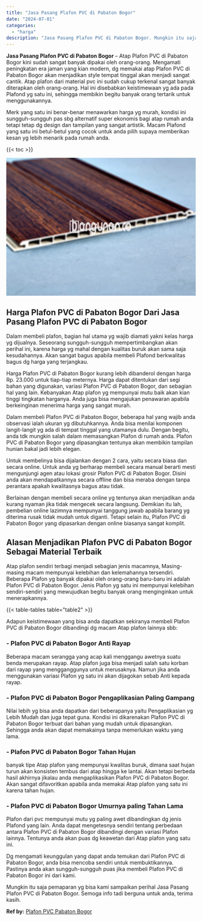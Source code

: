 ```yaml
---
title: "Jasa Pasang Plafon PVC di Pabaton Bogor"
date: "2024-07-01"
categories: 
  - "harga"
description: "Jasa Pasang Plafon PVC di Pabaton Bogor. Mungkin itu saja pemaparan yg bisa kami sampaikan perihal Jasa Pasang Plafon PVC di Pabaton Bogor. Semoga info tadi..."
---
```


**Jasa Pasang Plafon PVC di Pabaton Bogor** – Atap Plafon PVC di Pabaton Bogor kini sudah sangat banyak dipakai oleh orang-orang. Mengamati peningkatan era jaman yang kian modern, dg memakai atap Plafon PVC di Pabaton Bogor akan menjadikan style tempat tinggal akan menjadi sangat cantik. Atap plafon dari material pvc ini sudah cukup terkenal sangat banyak diterapkan oleh orang-orang. Hal ini disebabkan keistimewaan yg ada pada Plafond yg satu ini, sehingga membikin begitu banyak orang tertarik untuk menggunakannya.

Merk yang satu ini benar-benar menawarkan harga yg murah, kondisi ini sungguh-sungguh pas sbg alternatif super ekonomis bagi atap rumah anda tetapi tetap dg design dan tampilan yang sangat artistik. Macam Plafond yang satu ini betul-betul yang cocok untuk anda pilih supaya memberikan kesan yg lebih menarik pada rumah anda.

{{< toc >}}

![Jasa Pasang Plafon PVC di Pabaton Bogor](/images/flafond-pvc-murah03.png)

## Harga Plafon PVC di Pabaton Bogor Dari Jasa Pasang Plafon PVC di Pabaton Bogor

Dalam membeli plafon, bagian hal utama yg wajib diamati yakni kelas harga yg dijualnya. Seseorang sungguh-sungguh mempertimbangkan akan perihal ini, karena harga yg mahal dengan kualitas buruk akan sama saja kesudahannya. Akan sangat bagus apabila membeli Plafond berkwalitas bagus dg harga yang terjangkau.

Harga Plafon PVC di Pabaton Bogor kurang lebih dibanderol dengan harga Rp. 23.000 untuk tiap-tiap meternya. Harga dapat ditentukan dari segi bahan yang digunakan, variasi Plafon PVC di Pabaton Bogor, dan sebagian hal yang lain. Kebanyakan Atap plafon yg mempunyai mutu baik akan kian tinggi tingkatan harganya. Anda juga bisa mengajukan penawaran apabila berkeinginan menerima harga yang sangat murah.

Dalam membeli Plafon PVC di Pabaton Bogor, beberapa hal yang wajib anda observasi ialah ukuran yg dibutuhkannya. Anda bisa menilai komponen langit-langit yg ada di tempat tinggal yang utamanya dulu. Dengan begitu, anda tdk mungkin salah dalam memasangkan Plafon di rumah anda. Plafon PVC di Pabaton Bogor yang dipasangkan tentunya akan membikin tampilan hunian bakal jadi lebih elegan.

Untuk membelinya bisa dijalankan dengan 2 cara, yaitu secara biasa dan secara online. Untuk anda yg berharap membeli secara manual berarti mesti mengunjungi agen atau lokasi grosir Plafon PVC di Pabaton Bogor. Disini anda akan mendapatkannya secara offline dan bisa meraba dengan tanpa perantara apakah kwalitasnya bagus atau tidak.

Berlainan dengan membeli secara online yg tentunya akan menjadikan anda kurang nyaman jika tidak mengecek secara langsung. Demikian itu lah, pembelian online lazimnya mempunyai tanggung jawab apabila barang yg diterima rusak tidak mudah untuk diganti. Tetapi selain itu, Plafon PVC di Pabaton Bogor yang dipasarkan dengan online biasanya sangat komplit.

## Alasan Menjadikan Plafon PVC di Pabaton Bogor Sebagai Material Terbaik

Atap plafon sendiri terbagi menjadi sebagian jenis macamnya, Masing-masing macam mempunyai kelebihan dan kelemahannya tersendiri. Beberapa Plafon yg banyak dipakai oleh orang-orang baru-baru ini adalah Plafon PVC di Pabaton Bogor. Jenis Plafon yg satu ini mempunyai kelebihan sendiri-sendiri yang mewujudkan begitu banyak orang menginginkan untuk menerapkannya.

{{< table-tables table="table2" >}}

Adapun keistimewaan yang bisa anda dapatkan sekiranya membeli Plafon PVC di Pabaton Bogor dibandingi dg macam Atap plafon lainnya sbb:

### \- Plafon PVC di Pabaton Bogor Anti Rayap

Beberapa macam serangga yang acap kali menggangu awetnya suatu benda merupakan rayap. Atap plafon juga bisa menjadi salah satu korban dari rayap yang mengganggunya untuk merusaknya. Namun jika anda menggunakan variasi Plafon yg satu ini akan dijagokan sebab Anti kepada rayap.

### \- Plafon PVC di Pabaton Bogor Pengaplikasian Paling Gampang

Nilai lebih yg bisa anda dapatkan dari beberapanya yaitu Pengaplikasian yg Lebih Mudah dan juga tepat guna. Kondisi ini dikarenakan Plafon PVC di Pabaton Bogor terbuat dari bahan yang mudah untuk dipasangkan. Sehingga anda akan dapat memakainya tanpa memerlukan waktu yang lama.

### \- Plafon PVC di Pabaton Bogor Tahan Hujan

banyak tipe Atap plafon yang mempunyai kwalitas buruk, dimana saat hujan turun akan konsisten tembus dari atap hingga ke lantai. Akan tetapi berbeda hasil akhirnya jikalau anda mengaplikasikan Plafon PVC di Pabaton Bogor. Akan sangat difavoritkan apabila anda memakai Atap plafon yang satu ini karena tahan hujan.

### \- Plafon PVC di Pabaton Bogor Umurnya paling Tahan Lama

Plafon dari pvc mempunyai mutu yg paling awet dibandingkan dg jenis Plafond yang lain. Anda dapat mengetesnya sendiri tentang perbedaan antara Plafon PVC di Pabaton Bogor dibandingi dengan variasi Plafon lainnya. Tentunya anda akan puas dg keawetan dari Atap plafon yang satu ini.

Dg mengamati keunggulan yang dapat anda temukan dari Plafon PVC di Pabaton Bogor, anda bisa mencoba sendiri untuk membuktikannya. Pastinya anda akan sungguh-sungguh puas jika membeli Plafon PVC di Pabaton Bogor ini dari kami.

Mungkin itu saja pemaparan yg bisa kami sampaikan perihal Jasa Pasang Plafon PVC di Pabaton Bogor. Semoga info tadi berguna untuk anda, terima kasih.

**Ref by:** [Plafon PVC Pabaton Bogor](https://id.wikipedia.org/wiki/Plafon)
